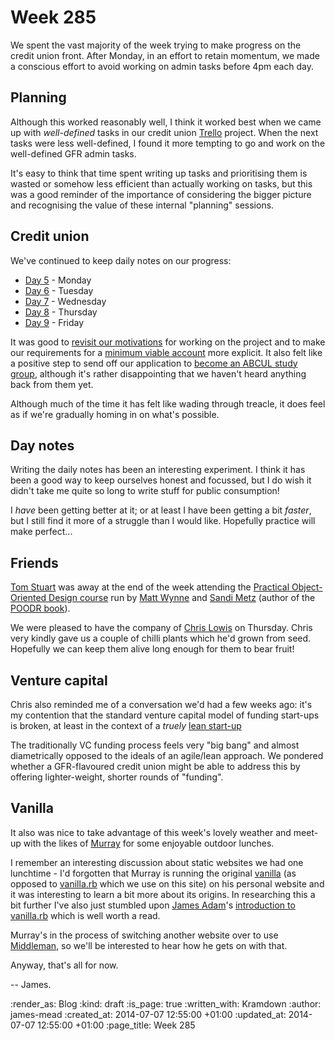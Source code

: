 Week 285
========

We spent the vast majority of the week trying to make progress on the credit union front. After Monday, in an effort to retain momentum, we made a conscious effort to avoid working on admin tasks before 4pm each day.

## Planning

Although this worked reasonably well, I think it worked best when we came up with *well-defined* tasks in our credit union [Trello][] project. When the next tasks were less well-defined, I found it more tempting to go and work on the well-defined GFR admin tasks.

It's easy to think that time spent writing up tasks and prioritising them is wasted or somehow less efficient than actually working on tasks, but this was a good reminder of the importance of considering the bigger picture and recognising the value of these internal "planning" sessions.

## Credit union

We've continued to keep daily notes on our progress:

* [Day 5][] - Monday
* [Day 6][] - Tuesday
* [Day 7][] - Wednesday
* [Day 8][] - Thursday
* [Day 9][] - Friday

It was good to [revisit our motivations][day 6 manifesto] for working on the project and to make our requirements for a [minimum viable account][] more explicit. It also felt like a positive step to send off our application to [become an ABCUL study group][study group application], although it's rather disappointing that we haven't heard anything back from them yet.

Although much of the time it has felt like wading through treacle, it does feel as if we're gradually homing in on what's possible.

## Day notes

Writing the daily notes has been an interesting experiment. I think it has been a good way to keep ourselves honest and focussed, but I do wish it didn't take me quite so long to write stuff for public consumption!

I _have_ been getting better at it; or at least I have been getting a bit _faster_, but I still find it more of a struggle than I would like. Hopefully practice will make perfect...

## Friends

[Tom Stuart][] was away at the end of the week attending the [Practical Object-Oriented Design course][] run by [Matt Wynne][] and [Sandi Metz][] (author of the [POODR book][]).

We were pleased to have the company of [Chris Lowis][] on Thursday. Chris very kindly gave us a couple of chilli plants which he'd grown from seed. Hopefully we can keep them alive long enough for them to bear fruit!

## Venture capital

Chris also reminded me of a conversation we'd had a few weeks ago: it's my contention that the standard venture capital model of funding start-ups is broken, at least in the context of a _truely_ [lean start-up][]

The traditionally VC funding process feels very "big bang" and almost diametrically opposed to the ideals of an agile/lean approach. We pondered whether a GFR-flavoured credit union might be able to address this by offering lighter-weight, shorter rounds of "funding".

## Vanilla

It also was nice to take advantage of this week's lovely weather and meet-up with the likes of [Murray][] for some enjoyable outdoor lunches.

I remember an interesting discussion about static websites we had one lunchtime - I'd forgotten that Murray is running the original [vanilla][] (as opposed to [vanilla.rb][] which we use on this site) on his personal website and it was interesting to learn a bit more about its origins. In researching this a bit further I've also just stumbled upon [James Adam][]'s [introduction to vanilla.rb][] which is well worth a read.

Murray's in the process of switching another website over to use [Middleman][], so we'll be interested to hear how he gets on with that.

Anyway, that's all for now.

-- James.


[Trello]: https://trello.com/
[Day 5]: /project-credit-union-day-5
[Day 6]: /project-credit-union-day-6
[Day 7]: /project-credit-union-day-7
[Day 8]: /project-credit-union-day-8
[Day 9]: /project-credit-union-day-9
[day 6 manifesto]: /project-credit-union-day-6#manifesto
[minimum viable account]: /project-credit-union-day-8#minimum-viable-account
[study group application]: /project-credit-union-day-8#study-group-application
[Tom Stuart]: http://codon.com/
[Matt Wynne]: http://www.mattwynne.net/
[Sandi Metz]: http://www.sandimetz.com/
[Chris Lowis]: http://chrislowis.co.uk
[Practical Object-Oriented Design course]: http://kickstartacademy.io/dates/poodr-london-2-day
[POODR book]: http://www.poodr.com/
[lean start-up]: http://en.wikipedia.org/wiki/Lean_startup
[Murray]: http://h-lame.com/
[vanilla]: http://www.vanillasite.at/
[vanilla.rb]: https://github.com/lazyatom/vanilla-rb
[James Adam]: http://interblah.net/
[introduction to vanilla.rb]: http://interblah.net/introducing-vanilla-rb
[Middleman]: http://middlemanapp.com/

:render_as: Blog
:kind: draft
:is_page: true
:written_with: Kramdown
:author: james-mead
:created_at: 2014-07-07 12:55:00 +01:00
:updated_at: 2014-07-07 12:55:00 +01:00
:page_title: Week 285
